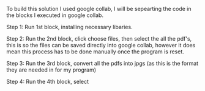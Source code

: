 To build this solution I used google collab, I will be sepearting the code in the blocks I executed in google collab.

Step 1:
Run 1st block, installing necessary libaries.

Step 2:
Run the 2nd block, click choose files, then select the all the pdf's, this is so the files can be saved directly into google collab, however
it does mean this process has to be done manually once the program is reset.

Step 3:
Run the 3rd block, convert all the pdfs into jpgs (as this is the format they are needed in for my program)

Step 4:
Run the 4th block, select 



